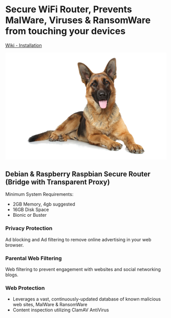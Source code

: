 # Secure WiFi Router, Prevents MalWare, Viruses & RansomWare from touching your devices

[Wiki - Installation](https://github.com/SecuritasMachina/SecureWall_Secure_Router/wiki)


![alt text](https://github.com/SecuritasMachina/SecureWall_Secure_Router/raw/master/images/german_shepherd.png  "Open Source End Point Protection")



## Debian &amp; Raspberry Raspbian Secure Router (Bridge with Transparent Proxy)

Minimum System Requirements:
- 2GB Memory, 4gb suggested
- 16GB Disk Space
- Bionic or Buster

### Privacy Protection
Ad blocking and Ad filtering to remove online advertising in your web browser.

### Parental Web Filtering
Web filtering to prevent engagement with websites and social networking blogs.

### Web Protection
* Leverages a vast, continuously-updated database of known malicious web sites, MalWare & RansomWare
* Content inspection utilizing ClamAV AntiVirus 

